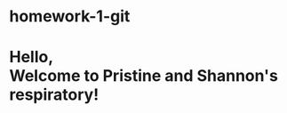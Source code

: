 # homework-1-git
<html>
	

<h1>Hello, <br> 
Welcome to Pristine and Shannon's respiratory!



</h1>



</html>